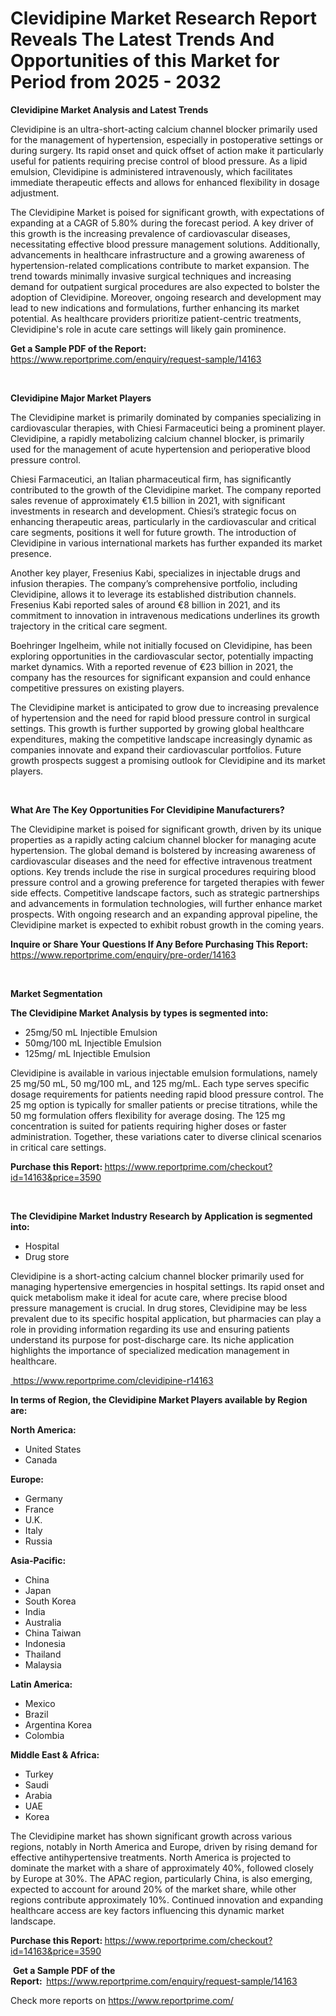 <p><h1>Clevidipine Market Research Report Reveals The Latest Trends And Opportunities of this Market for Period from 2025 - 2032</h1></p><p><strong>Clevidipine Market Analysis and Latest Trends</strong></p>
<p><p>Clevidipine is an ultra-short-acting calcium channel blocker primarily used for the management of hypertension, especially in postoperative settings or during surgery. Its rapid onset and quick offset of action make it particularly useful for patients requiring precise control of blood pressure. As a lipid emulsion, Clevidipine is administered intravenously, which facilitates immediate therapeutic effects and allows for enhanced flexibility in dosage adjustment.</p><p>The Clevidipine Market is poised for significant growth, with expectations of expanding at a CAGR of 5.80% during the forecast period. A key driver of this growth is the increasing prevalence of cardiovascular diseases, necessitating effective blood pressure management solutions. Additionally, advancements in healthcare infrastructure and a growing awareness of hypertension-related complications contribute to market expansion. The trend towards minimally invasive surgical techniques and increasing demand for outpatient surgical procedures are also expected to bolster the adoption of Clevidipine. Moreover, ongoing research and development may lead to new indications and formulations, further enhancing its market potential. As healthcare providers prioritize patient-centric treatments, Clevidipine's role in acute care settings will likely gain prominence.</p></p>
<p><strong>Get a Sample PDF of the Report:&nbsp;</strong> <a href="https://www.reportprime.com/enquiry/request-sample/14163?utm_campaign=3279&utm_medium=2&utm_source=Github&utm_content=ia&utm_term=20032025&utm_id=clevidipine">https://www.reportprime.com/enquiry/request-sample/14163</a></p>
<p>&nbsp;</p>
<p><strong>Clevidipine Major Market Players</strong></p>
<p><p>The Clevidipine market is primarily dominated by companies specializing in cardiovascular therapies, with Chiesi Farmaceutici being a prominent player. Clevidipine, a rapidly metabolizing calcium channel blocker, is primarily used for the management of acute hypertension and perioperative blood pressure control.</p><p>Chiesi Farmaceutici, an Italian pharmaceutical firm, has significantly contributed to the growth of the Clevidipine market. The company reported sales revenue of approximately €1.5 billion in 2021, with significant investments in research and development. Chiesi’s strategic focus on enhancing therapeutic areas, particularly in the cardiovascular and critical care segments, positions it well for future growth. The introduction of Clevidipine in various international markets has further expanded its market presence.</p><p>Another key player, Fresenius Kabi, specializes in injectable drugs and infusion therapies. The company’s comprehensive portfolio, including Clevidipine, allows it to leverage its established distribution channels. Fresenius Kabi reported sales of around €8 billion in 2021, and its commitment to innovation in intravenous medications underlines its growth trajectory in the critical care segment.</p><p>Boehringer Ingelheim, while not initially focused on Clevidipine, has been exploring opportunities in the cardiovascular sector, potentially impacting market dynamics. With a reported revenue of €23 billion in 2021, the company has the resources for significant expansion and could enhance competitive pressures on existing players.</p><p>The Clevidipine market is anticipated to grow due to increasing prevalence of hypertension and the need for rapid blood pressure control in surgical settings. This growth is further supported by growing global healthcare expenditures, making the competitive landscape increasingly dynamic as companies innovate and expand their cardiovascular portfolios. Future growth prospects suggest a promising outlook for Clevidipine and its market players.</p></p>
<p>&nbsp;</p>
<p><strong>What Are The Key Opportunities For Clevidipine Manufacturers?</strong></p>
<p><p>The Clevidipine market is poised for significant growth, driven by its unique properties as a rapidly acting calcium channel blocker for managing acute hypertension. The global demand is bolstered by increasing awareness of cardiovascular diseases and the need for effective intravenous treatment options. Key trends include the rise in surgical procedures requiring blood pressure control and a growing preference for targeted therapies with fewer side effects. Competitive landscape factors, such as strategic partnerships and advancements in formulation technologies, will further enhance market prospects. With ongoing research and an expanding approval pipeline, the Clevidipine market is expected to exhibit robust growth in the coming years.</p></p>
<p><strong>Inquire or Share Your Questions If Any Before Purchasing This Report:</strong> <a href="https://www.reportprime.com/enquiry/pre-order/14163?utm_campaign=3279&utm_medium=2&utm_source=Github&utm_content=ia&utm_term=20032025&utm_id=clevidipine">https://www.reportprime.com/enquiry/pre-order/14163</a></p>
<p>&nbsp;</p>
<p><strong>Market Segmentation</strong></p>
<p><strong>The Clevidipine Market Analysis by types is segmented into:</strong></p>
<p><ul><li>25mg/50 mL Injectible Emulsion</li><li>50mg/100 mL Injectible Emulsion</li><li>125mg/ mL Injectible Emulsion</li></ul></p>
<p><p>Clevidipine is available in various injectable emulsion formulations, namely 25 mg/50 mL, 50 mg/100 mL, and 125 mg/mL. Each type serves specific dosage requirements for patients needing rapid blood pressure control. The 25 mg option is typically for smaller patients or precise titrations, while the 50 mg formulation offers flexibility for average dosing. The 125 mg concentration is suited for patients requiring higher doses or faster administration. Together, these variations cater to diverse clinical scenarios in critical care settings.</p></p>
<p><strong>Purchase this Report:&nbsp;</strong><a href="https://www.reportprime.com/checkout?id=14163&price=3590&utm_campaign=3279&utm_medium=2&utm_source=Github&utm_content=ia&utm_term=20032025&utm_id=clevidipine">https://www.reportprime.com/checkout?id=14163&price=3590</a></p>
<p>&nbsp;</p>
<p><strong>The Clevidipine Market Industry Research by Application is segmented into:</strong></p>
<p><ul><li>Hospital</li><li>Drug store</li></ul></p>
<p><p>Clevidipine is a short-acting calcium channel blocker primarily used for managing hypertensive emergencies in hospital settings. Its rapid onset and quick metabolism make it ideal for acute care, where precise blood pressure management is crucial. In drug stores, Clevidipine may be less prevalent due to its specific hospital application, but pharmacies can play a role in providing information regarding its use and ensuring patients understand its purpose for post-discharge care. Its niche application highlights the importance of specialized medication management in healthcare.</p></p>
<p><a href="https://www.reportprime.com/clevidipine-r14163?utm_campaign=3279&utm_medium=2&utm_source=Github&utm_content=ia&utm_term=20032025&utm_id=clevidipine">&nbsp;https://www.reportprime.com/clevidipine-r14163</a></p>
<p><strong>In terms of Region, the Clevidipine Market Players available by Region are:</strong></p>
<p>
    <p> <strong> North America: </strong>
        <ul>
            <li>United States</li>
            <li>Canada</li>
        </ul>
        </p> 
    <p> <strong> Europe: </strong>
        <ul>
            <li>Germany</li>
            <li>France</li>
            <li>U.K.</li>
            <li>Italy</li>
            <li>Russia</li>
        </ul>
        </p> 
    <p> <strong> Asia-Pacific: </strong>
        <ul>
            <li>China</li>
            <li>Japan</li>
            <li>South Korea</li>
            <li>India</li>
            <li>Australia</li>
            <li>China Taiwan</li>
            <li>Indonesia</li>
            <li>Thailand</li>
            <li>Malaysia</li>
        </ul>
        </p> 
    <p> <strong> Latin America: </strong>
        <ul>
            <li>Mexico</li>
            <li>Brazil</li>
            <li>Argentina Korea</li>
            <li>Colombia</li>
        </ul>
        </p> 
    <p> <strong> Middle East & Africa: </strong>
        <ul>
            <li>Turkey</li>
            <li>Saudi</li>
            <li>Arabia</li>
            <li>UAE</li>
            <li>Korea</li>
        </ul>
    </p>
    </p>
<p><p>The Clevidipine market has shown significant growth across various regions, notably in North America and Europe, driven by rising demand for effective antihypertensive treatments. North America is projected to dominate the market with a share of approximately 40%, followed closely by Europe at 30%. The APAC region, particularly China, is also emerging, expected to account for around 20% of the market share, while other regions contribute approximately 10%. Continued innovation and expanding healthcare access are key factors influencing this dynamic market landscape.</p></p>
<p><strong>Purchase this Report: </strong><a href="https://www.reportprime.com/checkout?id=14163&price=3590&utm_campaign=3279&utm_medium=2&utm_source=Github&utm_content=ia&utm_term=20032025&utm_id=clevidipine">https://www.reportprime.com/checkout?id=14163&price=3590</a></p>
<p>&nbsp;<strong>Get a Sample PDF of the Report:&nbsp;&nbsp;</strong><a href="https://www.reportprime.com/enquiry/request-sample/14163?utm_campaign=3279&utm_medium=2&utm_source=Github&utm_content=ia&utm_term=20032025&utm_id=clevidipine">https://www.reportprime.com/enquiry/request-sample/14163</a></p>
<p><strong></strong></p>
<p>Check more reports on <a href="https://www.reportprime.com/?utm_campaign=3279&utm_medium=2&utm_source=Github&utm_content=ia&utm_term=20032025&utm_id=clevidipine">https://www.reportprime.com/</a></p>